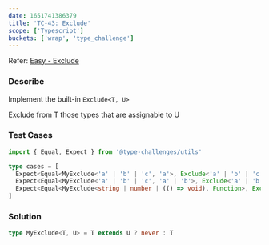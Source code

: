 ```yaml
---
date: 1651741386379
title: 'TC-43: Exclude'
scope: ['Typescript']
buckets: ['wrap', 'type_challenge']
---
```


Refer: [Easy - Exclude](https://github.com/type-challenges/type-challenges/blob/master/questions/43-easy-exclude/README.md)

### Describe

Implement the built-in `Exclude<T, U>`

Exclude from T those types that are assignable to U

### Test Cases

```typescript
import { Equal, Expect } from '@type-challenges/utils'

type cases = [
  Expect<Equal<MyExclude<'a' | 'b' | 'c', 'a'>, Exclude<'a' | 'b' | 'c', 'a'>>>,
  Expect<Equal<MyExclude<'a' | 'b' | 'c', 'a' | 'b'>, Exclude<'a' | 'b' | 'c', 'a' | 'b'>>>,
  Expect<Equal<MyExclude<string | number | (() => void), Function>, Exclude<string | number | (() => void), Function>>>
]
```

### Solution

```typescript
type MyExclude<T, U> = T extends U ? never : T
```

